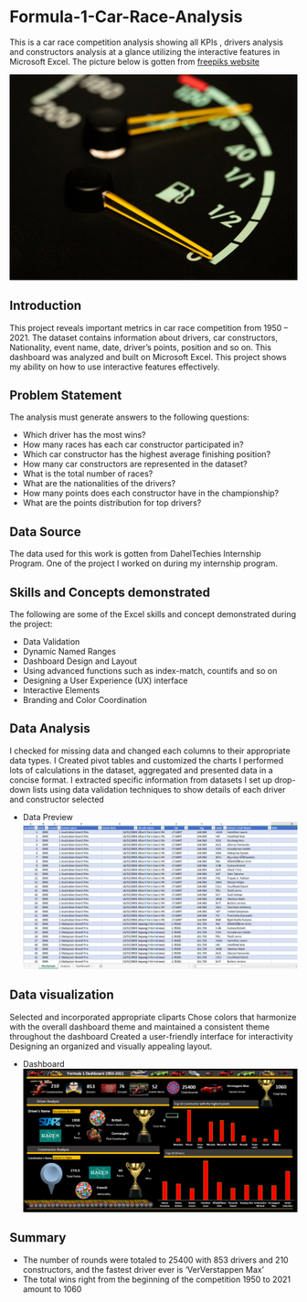 # Formula-1-Car-Race-Analysis
This is a car race competition analysis showing all KPIs , drivers analysis and constructors analysis at a glance utilizing the interactive features in Microsoft Excel. The picture below is gotten from [freepiks website](https://www.freepik.com/free-photo/close-up-fuel-level-gauge-vehicle_94965627.htm#query=car%20race%20competition%20analysis&position=8&from_view=search&track=ais&uuid=77338502-f73c-450e-b66c-1b672ae6bddb)

![](close-up-fuel-level-gauge-vehicle.jpg)

## Introduction
This project reveals important metrics in car race competition from 1950 – 2021. The dataset contains information about drivers, car constructors, Nationality, event name, date, driver’s points, position and so on. This dashboard was analyzed and built on Microsoft Excel. This project shows my ability on how to use interactive features effectively. 

## Problem Statement
The analysis must generate answers to the following questions:
* Which driver has the most wins?
* How many races has each car constructor participated in?
* Which car constructor has the highest average finishing position?
* How many car constructors are represented in the dataset?
* What is the total number of races?
* What are the nationalities of the drivers?
* How many points does each constructor have in the championship?
* What are the points distribution for top drivers?

## Data Source
The data used for this work is gotten from DahelTechies Internship Program. One of the project I worked on during my internship program. 

## Skills and Concepts demonstrated
The following are some of the Excel skills and concept demonstrated during the project:
* Data Validation
* Dynamic Named Ranges
* Dashboard Design and Layout
* Using advanced functions such as index-match, countifs and so on
* Designing a User Experience (UX) interface
* Interactive Elements
* Branding and Color Coordination

## Data Analysis
I checked for missing data and changed each columns to their appropriate data types.
I Created pivot tables and customized the charts 
I performed lots of calculations in the dataset, aggregated and presented data in a concise format.
I extracted specific information from datasets
I set up drop-down lists using data validation techniques to show details of each driver and constructor selected

* Data Preview
![](Carracepreview.PNG)

## Data visualization
Selected and incorporated appropriate cliparts
Chose colors that harmonize with the overall dashboard theme and maintained a consistent theme throughout the dashboard
Created a user-friendly interface for interactivity
Designing an organized and visually appealing layout.

* Dashboard
![](Carracedash.PNG)
  
## Summary
* The number of rounds were totaled to 25400 with 853 drivers and 210 constructors, and the fastest driver ever is ‘VerVerstappen Max’
* The total wins right from the beginning of the competition 1950 to 2021 amount to 1060
